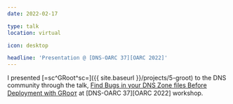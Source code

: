 ```yaml
---
date: 2022-02-17

type: talk
location: virtual

icon: desktop

headline: 'Presentation @ [DNS-OARC 37][OARC 2022]'
---
```


I presented [=sc^GRoot^sc=]({{ site.baseurl }}/projects/5-groot) to the DNS community through
the talk, [Find Bugs in your DNS Zone files Before Deployment with GRᴏᴏᴛ](https://indico.dns-oarc.net/event/42/contributions/905/) at [DNS-OARC 37][OARC 2022] workshop.